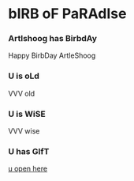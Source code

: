 # bIRB oF PaRAdIse

### Artlshoog has BirbdAy
Happy BirbDay ArtleShoog

### U is oLd
VVV old

### U is WiSE
VVV wise

### U has GIfT
[u open here](./voucher.pdf)
